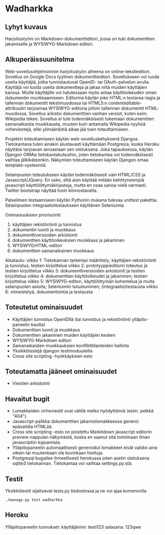 Wadharkka
=========

Lyhyt kuvaus
------------
Harjoitustyöni on Markdown-dokumenttiditori, jossa on tuki dokumenttien jakamiselle ja WYSIWYG-Markdown editori.

Alkuperäissuunitelma
--------------------

Web-sovellusohjelmoinnin harjoitustyön aiheena on online-tekstieditori.
Sovellus on Google Docs tyylinen dokumenttieditori.
Sovellukseen voi luoda useita käyttäjiä, jotka tunnistautuvat OpenID- tai OAuth-palvelun avulla.
Käyttäjä voi luoda useita dokumentteja ja jakaa niitä muiden käyttäjien kanssa.
Muille käyttäjille voi halutessaan myös antaa käyttöoikeuden oman dokumentin muokkaamiseen.
Editorina käytän joko HTML:n textarea-tagia ja tallennan dokumentit tekstimuodossa tai HTML5:n contenteditable-attribuutin tarjoamaa WYSIWYG-editoria jolloin tallennan dokumentit HTML-muodossa.
Sovellus arkistoi dokumenttien vanhan versiot, kuten esim. Wikipedia tekee.
Sovellus ei tule todennäköisesti tukemaan dokumenttien samanaikaista muokkausta, muuten kuin antamalla Wikipedia-tyylisiä virheviestejä, ellei ylimääräistä aikaa jää tuen toteuttamiseen.

Projektin toteuttamiseen käytän web-sovelluskehyksenä Djangoa.
Tietokantana tulen ainakin alustavasti käyttämään Postgresia, koska Heroku näyttäisi tarjoavan ainoastaan sen oletuksena.
Joka tapauksessa, käytän Djangon ORMia tietokantakutsuihin, joten tietokantaa voi todennäköisesti vaihtaa jälkikäteenkin.
Näkymien toteuttamiseen käytän Djangon omaa template-systeemiä.

Selainpuolen toteutukseen käytän todennäköisesti vain HTML/CSS ja Javascript/JQuery.
En usko, että aion käyttää mitään kehittyneempiä javascript käyttöliittymäkirjastoja, mutta  en osaa sanoa vielä varmasti. Twitter bootstrap näyttää tosin kiinnostavalta.

Palvelimen testaamiseen käytän Pythonin mukana tulevaa unittest pakettia.
Selainpuolen integraatiotestaukseen käyttänen Seleniumia.

Ominaisuuksien priorisointi:
1. käyttäjien rekistöröinti ja tunnistus
2. dokumentin luonti ja muokkaus
3. dokumenttiversioiden arkistointi
4. dokumenttien käyttöoikeuksien muokkaus ja jakaminen
5. WYSIWYG/HTML-editori
6. dokumenttien samanaikainen muokkaus

Aikataulu:
viikko 1: Tietokannan tarkempi määrittely; käyttäjien rekistöröinti ja tunnistus; testien kirjoittelua
viikko 2: prototyyppieditorin toteutus ja testien kirjoittelua
viikko 3: dokumenttiversioiden arkistointi ja testien kirjoittelua
viikko 4: dokumenttien käyttöoikeudet ja jakaminen; testien kirjoittelua
viikko 5: WYSIWYG-editori, käyttöliittymän kohentelua ja muita selainpuolen asioita;
Seleniumiin tutustuminen; (integraatio)testausta
viikko 6: viimeistelyä, dokumentointia ja testausta

Toteutetut ominaisuudet
-----------------------
+ Käyttäjien tunnistus OpenIDllä (tai tunnistus ja rekistöröinti ylläpito-paneelin kautta)
+ Dokumenttien luonti ja muokkaus
+ Dokumenttien jakaminen muiden käyttäjien kesken
+ WYSIWYG-Markdown editori
+ Samanaikaisten muokkauksien konfliktitilanteiden hallinta
+ Yksikkötestejä djangon testimoduuleilla
+ Cross site scripting -hyökkäyksien esto

Toteutamatta jääneet ominaisuudet
---------------------------------
+ Viestien arkistointi


Havaitut bugit
--------------
+ Lomakkeiden virheviestit ovat välillä melko hyödyttömiä (esim. pelkkä "404").
+ Javascript-palikka dokumenttien jakamislomakkeessa generoi epävalidia HTMLää.
+ Cross site scripting -esto on poistettu Markitdown javascript editorin preview nappulan näkymästä, koska en saanut sitä toimimaan ilman javascriptiin kajoamista.
+ Ylläpitopaneelin automaattisesti generoidut lomakkeet eivät validoi aina oikein tai muutenkaan ole kovinkaan hiottuja.
+ Postgresql bugailee ihmeellisesti herokussa joten asetin oletuksena sqlite3 tietokannan. Tietokantaa voi vaihtaa settings.py:stä.

Testit
------
Yksikkötestit sijaitsevat tests.py tiedostossa ja ne voi ajaa komennolla 

    ./manage.py test wadharkka

Heroku
------

Ylläpitopaneelin tunnukset:
käyttäjänimi: testi123
salasana:  123qwe